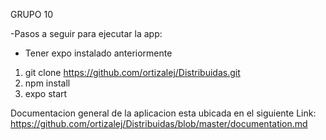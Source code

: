 GRUPO 10

-Pasos a seguir para ejecutar la app:

- Tener expo instalado anteriormente

1) git  clone https://github.com/ortizalej/Distribuidas.git
2) npm install 
3) expo start


Documentacion general de la aplicacion esta ubicada en el siguiente Link: https://github.com/ortizalej/Distribuidas/blob/master/documentation.md
